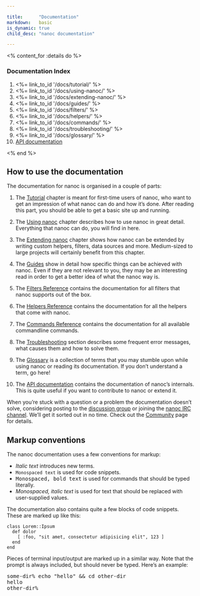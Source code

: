 ```yaml
---

title:      "Documentation"
markdown:   basic
is_dynamic: true
child_desc: "nanoc documentation"

---
```


<% content_for :details do %>
    <h3>Documentation Index</h3>
    <ol>
	<li><%= link_to_id '/docs/tutorial/' %></li>
	<li><%= link_to_id '/docs/using-nanoc/' %></li>
	<li><%= link_to_id '/docs/extending-nanoc/' %></li>
	<li><%= link_to_id '/docs/guides/' %></li>
	<li><%= link_to_id '/docs/filters/' %></li>
	<li><%= link_to_id '/docs/helpers/' %></li>
	<li><%= link_to_id '/docs/commands/' %></li>
	<li><%= link_to_id '/docs/troubleshooting/' %></li>
	<li><%= link_to_id '/docs/glossary/' %></li>
	<li><a href="<%= api_doc_root %>">API documentation</a></li>
    </ol>
<% end %>

How to use the documentation
----------------------------

The documentation for nanoc is organised in a couple of parts:

1. The [Tutorial](/docs/tutorial/) chapter is meant for first-time users of nanoc, who want to get an impression of what nanoc can do and how it’s done. After reading this part, you should be able to get a basic site up and running.

2. The [Using nanoc](/docs/using-nanoc/) chapter describes how to use nanoc in great detail. Everything that nanoc can do, you will find in here.

3. The [Extending nanoc](/docs/extending-nanoc/) chapter shows how nanoc can be extended by writing custom helpers, filters, data sources and more. Medium-sized to large projects will certainly benefit from this chapter.

4. The [Guides](/docs/guides/) show in detail how specific things can be achieved with nanoc. Even if they are not relevant to you, they may be an interesting read in order to get a better idea of what the nanoc way is.

5. The [Filters Reference](/docs/filters/) contains the documentation for all filters that nanoc supports out of the box.

6. The [Helpers Reference](/docs/helpers/) contains the documentation for all the helpers that come with nanoc.

7. The [Commands Reference](/docs/commands/) contains the documentation for all available commandline commands.

8. The [Troubleshooting](/docs/troubleshooting/) section describes some frequent error messages, what causes them and how to solve them.

9. The [Glossary](/docs/glossary/) is a collection of terms that you may stumble upon while using nanoc or reading its documentation. If you don’t understand a term, go here!

10. The [API documentation](<%= api_doc_root %>) contains the documentation of nanoc’s internals. This is quite useful if you want to contribute to nanoc or extend it.

When you’re stuck with a question or a problem the documentation doesn’t solve, considering posting to the <a href="#">discussion group</a> or joining the <a href="irc://irc.freenode.net/#nanoc">nanoc IRC channel</a>. We’ll get it sorted out in no time. Check out the [Community](/community/) page for details.

Markup conventions
------------------

The nanoc documentation uses a few conventions for markup:

* <i>Italic text</i> introduces new terms.
* <code>Monospaced text</code> is used for code snippets.
* <kbd>Monospaced, bold text</kbd> is used for commands that should be typed literally.
* <var>Monospaced, italic text</var> is used for text that should be replaced with user-supplied values.

The documentation also contains quite a few blocks of code snippets. These are marked up like this:

<pre title="Title of the snippet"><code class="language-ruby">class Lorem::Ipsum
  def dolor
    [ :foo, "sit amet, consectetur adipisicing elit", 123 ]
  end
end</code></pre>

Pieces of terminal input/output are marked up in a similar way. Note that the prompt is always included, but should never be typed. Here’s an example:

<pre title="Title of the snippet"><span class="prompt">some-dir%</span> <kbd>echo "hello" &amp;&amp; cd other-dir</kbd>
hello
<span class="prompt">other-dir%</span></pre>
